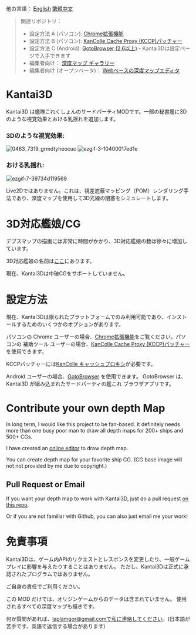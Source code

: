 

他の言語： [English](https://github.com/laplamgor/kantai3d/blob/main/README.md) [繁體中文](https://github.com/laplamgor/kantai3d/blob/main/README.zh-Hant.md)

> 関連リポジトリ：
> * 設定方法 A (パソコン): [Chrome拡張機能](https://github.com/laplamgor/kantai3d-chrome-extension)
> * 設定方法 B (パソコン): [KanColle Cache Proxy (KCCP)パッチャー](https://github.com/laplamgor/kantai3d-kccp-patcher)
> * 設定方法 C (Android): [GotoBrowser (2.6以上)](https://github.com/antest1/GotoBrowser) - Kantai3Dは設定ページで入手できます
> * 編集者向け： [深度マップ ギャラリー](https://github.com/laplamgor/kantai3d-depth-maps)
> * 編集者向け (オープンベータ)： [Webベースの深度マップエディタ](https://github.com/laplamgor/kantai3d-online-editor)


# Kantai3D
Kantai3D は艦隊これくしょんのサードパーティMODです。一部の秘書艦に3Dのような視覚効果とおける乳揺れを追加します。


### 3Dのような視覚効果:

![0463_7319_grmdtyheocuc](https://user-images.githubusercontent.com/11514317/96752931-b8a0c980-1401-11eb-8e42-1b02b336435d.gif) ![ezgif-3-10400017ed1e](https://user-images.githubusercontent.com/11514317/97005334-e0fb0600-1570-11eb-97b3-85896c1a463b.gif)

### おける乳揺れ:

![ezgif-7-39734d119569](https://user-images.githubusercontent.com/11514317/134775124-3ceb0bc6-a425-47c9-8219-5fb181767ade.gif)


Live2Dではありません。これは、視差遮蔽マッピング（POM）レンダリング手法であり、深度マップを使用して3D光線の閉塞をシミュレートします。


# 3D対応艦娘/CG

デプスマップの描画には非常に時間がかかり、3D対応艦娘の数は徐々に増加しています。

3D対応艦娘の名前は[ここ](https://github.com/users/laplamgor/projects/1#column-10244994)にあります。

現在、Kantai3Dは中破CGをサポートしていません。

# 設定方法

現在、Kantai3Dは限られたプラットフォームでのみ利用可能であり、インストールするためのいくつかのオプションがあります。

パソコンの Chrome ユーザーの場合、[Chrome拡張機能](https://github.com/laplamgor/kantai3d-chrome-extension)をご覧ください。パソコンの 補助ツール ユーザーの場合、[KanColle Cache Proxy (KCCP)パッチャー](https://github.com/laplamgor/kantai3d-kccp-patcher)を使用できます。

KCCPパッチャーには[KanColle キャッシュプロキシ](https://github.com/Tibowl/KCCacheProxy)が必要です。


Android ユーザーの場合、[GotoBrowser](https://github.com/antest1/GotoBrowser) を使用できます。 GotoBrowser は、Kantai3D が組み込まれたサードパーティの艦これ ブラウザアプリです。

# Contribute your own depth Map

In long term, I would like this project to be fan-based. It definitely needs more than one busy poor man to draw all depth maps for 200+ ships and 500+ CGs.

I have created an [online editor](https://github.com/laplamgor/kantai3d-online-editor) to draw depth map.

You can create depth map for your favorite ship CG. (CG base image will not not provided by me due to copyright.)

## Pull Request or Email

If you want your depth map to work with Kantai3D, just do a pull request [on this repo](https://github.com/laplamgor/kantai3d-depth-maps).

Or if you are not familiar with Github, you can also just email me your work!


# 免責事項
Kantai3Dは、ゲーム内APIのリクエストとレスポンスを変更したり、一般ゲームプレイに影響を与えたりすることはありません。
ただし、Kantai3Dは正式に承認されたプログラムではありません。

ご自身の責任でご利用ください。

この MOD だけでは、オリジンゲームからのデータは含まれていません。 使用されるすべての深度マップも描きです。

何か質問があれば、laplamgor@gmail.comで私に連絡してください。(日本語が苦手です、英語で返信する場合があります)
